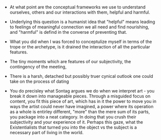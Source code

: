 - At what point are the conceptual frameworks we use to understand ourselves, others and our  interactions with them, helpful and harmful. 
- Underlying this question is a humanist idea that "helpful" means leading to feelings of meaningful connection we all need and find nourishing, and "harmful" is defind in the converse of preventing that. 

- What you did when I was forced to conceptulize myself in terms of the trope or the archetype, is it drained the interaction of all the particular features. 
- The tiny moments which are features of our subjectivity, the contingency of the meeting, 
- There is a harsh, detached but possibly truer cynical outlook one could take on the process of dating


- You do precisley what Sontag argues we do when we interpret art - you break it down into manageable pieces. Through a misguided focus on content, you fit this piece of art, which has in it the power to move you in ways the artist could never have imagined, a power where its operation as a whole is entirley different, "more" than the mere sum of its parts, you package into a neat category. In doing that you crush their subjectivity and your experience of it. Perhaps this gaze, what the Existentialists that turned you into the object vs the subject is a necessary part of living in the world. 